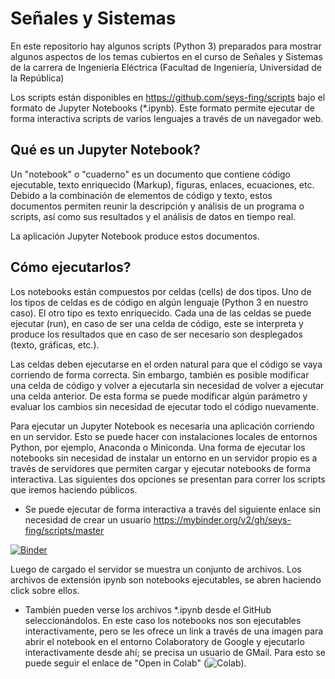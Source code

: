 # Señales y Sistemas

En este repositorio hay algunos scripts (Python 3) preparados para
mostrar algunos aspectos de los temas cubiertos en el curso de Señales
y Sistemas de la carrera de Ingeniería Eléctrica (Facultad de
Ingeniería, Universidad de la República)

Los scripts están disponibles en https://github.com/seys-fing/scripts
bajo el formato de Jupyter Notebooks (*.ipynb). Este formato permite
ejecutar de forma interactiva scripts de varios lenguajes a través de
un navegador web.

## Qué es un Jupyter Notebook?

Un "notebook" o "cuaderno" es un documento que contiene código
ejecutable, texto enriquecido (Markup), figuras, enlaces, ecuaciones,
etc. Debido a la combinación de elementos de código y texto, estos
documentos permiten reunir la descripción y análisis de un programa o
scripts, así como sus resultados y el análisis de datos en tiempo
real.

La aplicación Jupyter Notebook produce estos documentos.

## Cómo ejecutarlos?

Los notebooks están compuestos por celdas (cells) de dos tipos. Uno de
los tipos de celdas es de código en algún lenguaje (Python 3 en
nuestro caso). El otro tipo es texto enriquecido. Cada una de las
celdas se puede ejecutar (run), en caso de ser una celda de código,
este se interpreta y produce los resultados que en caso de ser
necesario son desplegados (texto, gráficas, etc.). 

Las celdas deben ejecutarse en el orden natural para que el código se
vaya corriendo de forma correcta. Sin embargo, también es posible
modificar una celda de código y volver a ejecutarla sin necesidad de
volver a ejecutar una celda anterior. De esta forma se puede modificar
algún parámetro y evaluar los cambios sin necesidad de ejecutar todo
el código nuevamente.

Para ejecutar un Jupyter Notebook es necesaria una aplicación
corriendo en un servidor. Esto se puede hacer con instalaciones
locales de entornos Python, por ejemplo, Anaconda o Miniconda. Una
forma de ejecutar los notebooks sin necesidad de instalar un entorno
en un servidor propio es a través de servidores que permiten cargar y
ejecutar notebooks de forma interactiva. Las siguientes dos opciones
se presentan para correr los scripts que iremos haciendo públicos.

* Se puede ejecutar de forma interactiva a través del siguiente enlace
sin necesidad de crear un usuario
https://mybinder.org/v2/gh/seys-fing/scripts/master


[![Binder](https://mybinder.org/badge_logo.svg)](https://mybinder.org/v2/gh/seys-fing/scripts/master)

Luego de cargado el servidor se muestra un conjunto de archivos. Los
archivos de extensión ipynb son notebooks ejecutables, se abren
haciendo click sobre ellos.

* También pueden verse los archivos *.ipynb desde el GitHub
seleccionándolos. En este caso los notebooks nos son ejecutables
interactivamente, pero se les ofrece un link a través de una imagen
para abrir el notebook en el entorno Colaboratory de Google y
ejecutarlo interactivamente desde ahí; se precisa un usuario de
GMail. Para esto se puede seguir el enlace de "Open in Colab"
(![Colab](https://colab.research.google.com/assets/colab-badge.svg)).
